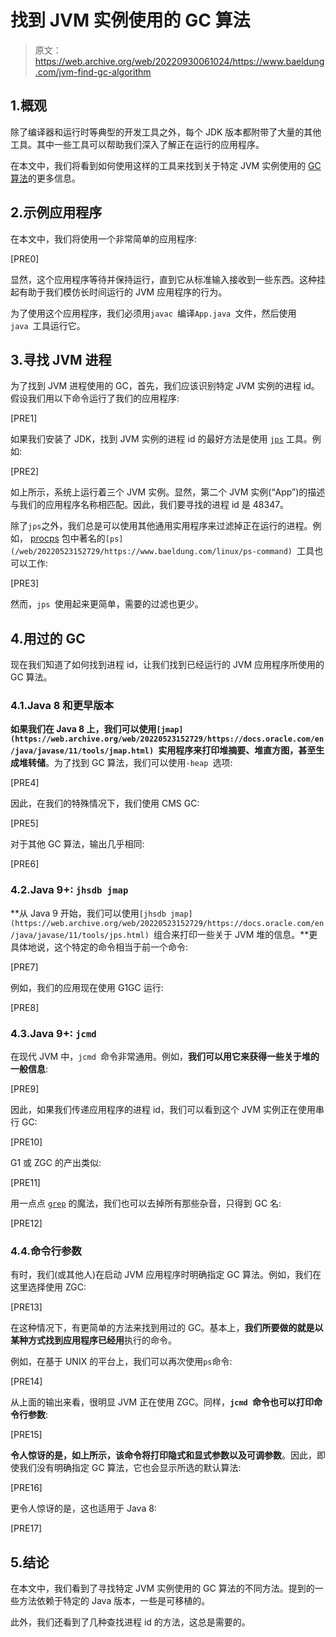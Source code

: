 # 找到 JVM 实例使用的 GC 算法

> 原文：<https://web.archive.org/web/20220930061024/https://www.baeldung.com/jvm-find-gc-algorithm>

## 1.概观

除了编译器和运行时等典型的开发工具之外，每个 JDK 版本都附带了大量的其他工具。其中一些工具可以帮助我们深入了解正在运行的应用程序。

在本文中，我们将看到如何使用这样的工具来找到关于特定 JVM 实例使用的 [GC 算法](/web/20220523152729/https://www.baeldung.com/jvm-garbage-collectors)的更多信息。

## 2.示例应用程序

在本文中，我们将使用一个非常简单的应用程序:

[PRE0]

显然，这个应用程序等待并保持运行，直到它从标准输入接收到一些东西。这种挂起有助于我们模仿长时间运行的 JVM 应用程序的行为。

为了使用这个应用程序，我们必须用`javac `编译`App.java `文件，然后使用`java `工具运行它。

## 3.寻找 JVM 进程

为了找到 JVM 进程使用的 GC，首先，我们应该识别特定 JVM 实例的进程 id。假设我们用以下命令运行了我们的应用程序:

[PRE1]

如果我们安装了 JDK，找到 JVM 实例的进程 id 的最好方法是使用 [`jps`](https://web.archive.org/web/20220523152729/https://docs.oracle.com/en/java/javase/11/tools/jps.html) 工具。例如:

[PRE2]

如上所示，系统上运行着三个 JVM 实例。显然，第二个 JVM 实例(“App”)的描述与我们的应用程序名称相匹配。因此，我们要寻找的进程 id 是 48347。

除了`jps`之外，我们总是可以使用其他通用实用程序来过滤掉正在运行的进程。例如， [procps](https://web.archive.org/web/20220523152729/https://gitlab.com/procps-ng/procps) 包中著名的`[ps](/web/20220523152729/https://www.baeldung.com/linux/ps-command) `工具也可以工作:

[PRE3]

然而，`jps `使用起来更简单，需要的过滤也更少。

## 4.用过的 GC

现在我们知道了如何找到进程 id，让我们找到已经运行的 JVM 应用程序所使用的 GC 算法。

### 4.1.Java 8 和更早版本

**如果我们在 Java 8 上，我们可以使用`[jmap](https://web.archive.org/web/20220523152729/https://docs.oracle.com/en/java/javase/11/tools/jmap.html) `实用程序来打印堆摘要、堆直方图，甚至生成堆转储**。为了找到 GC 算法，我们可以使用`-heap `选项:

[PRE4]

因此，在我们的特殊情况下，我们使用 CMS GC:

[PRE5]

对于其他 GC 算法，输出几乎相同:

[PRE6]

### 4.2.Java 9+: `jhsdb jmap`

**从 Java 9 开始，我们可以使用`[jhsdb jmap](https://web.archive.org/web/20220523152729/https://docs.oracle.com/en/java/javase/11/tools/jps.html) `组合来打印一些关于 JVM 堆的信息。**更具体地说，这个特定的命令相当于前一个命令:

[PRE7]

例如，我们的应用现在使用 G1GC 运行:

[PRE8]

### 4.3.Java 9+: `jcmd`

在现代 JVM 中，`jcmd `命令非常通用。例如，**我们可以用它来获得一些关于堆的一般信息**:

[PRE9]

因此，如果我们传递应用程序的进程 id，我们可以看到这个 JVM 实例正在使用串行 GC:

[PRE10]

G1 或 ZGC 的产出类似:

[PRE11]

用一点点 [`grep`](/web/20220523152729/https://www.baeldung.com/linux/common-text-search) 的魔法，我们也可以去掉所有那些杂音，只得到 GC 名:

[PRE12]

### 4.4.命令行参数

有时，我们(或其他人)在启动 JVM 应用程序时明确指定 GC 算法。例如，我们在这里选择使用 ZGC:

[PRE13]

在这种情况下，有更简单的方法来找到用过的 GC。基本上，**我们所要做的就是以某种方式找到应用程序已经用**执行的命令。

例如，在基于 UNIX 的平台上，我们可以再次使用`ps`命令:

[PRE14]

从上面的输出来看，很明显 JVM 正在使用 ZGC。同样，**`jcmd `命令也可以打印命令行参数**:

[PRE15]

**令人惊讶的是，如上所示，该命令将打印隐式和显式参数以及可调参数**。因此，即使我们没有明确指定 GC 算法，它也会显示所选的默认算法:

[PRE16]

更令人惊讶的是，这也适用于 Java 8:

[PRE17]

## 5.结论

在本文中，我们看到了寻找特定 JVM 实例使用的 GC 算法的不同方法。提到的一些方法依赖于特定的 Java 版本，一些是可移植的。

此外，我们还看到了几种查找进程 id 的方法，这总是需要的。